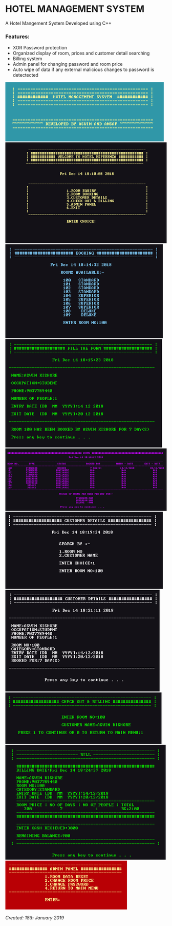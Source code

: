 # HOTEL MANAGEMENT SYSTEM
A Hotel Mangement System Developed using C++

### Features:
- XOR Password protection
- Organized display of room, prices and customer detail searching
- Billing system
- Admin panel for changing password and room price
- Auto wipe of data if any external malicious changes to password is detectected

![Screenshot0](https://github.com/mak626/hotelmanagementsystem/blob/master/SCREENSHOTS/1.PNG)
![Screenshot2](https://github.com/mak626/hotelmanagementsystem/blob/master/SCREENSHOTS/3.PNG)
![Screenshot3](https://github.com/mak626/hotelmanagementsystem/blob/master/SCREENSHOTS/4.PNG)
![Screenshot4](https://github.com/mak626/hotelmanagementsystem/blob/master/SCREENSHOTS/5.PNG)
![Screenshot5](https://github.com/mak626/hotelmanagementsystem/blob/master/SCREENSHOTS/6.PNG)
![Screenshot6](https://github.com/mak626/hotelmanagementsystem/blob/master/SCREENSHOTS/7.PNG)
![Screenshot7](https://github.com/mak626/hotelmanagementsystem/blob/master/SCREENSHOTS/8.PNG)
![Screenshot8](https://github.com/mak626/hotelmanagementsystem/blob/master/SCREENSHOTS/9.PNG)
![Screenshot9](https://github.com/mak626/hotelmanagementsystem/blob/master/SCREENSHOTS/10.PNG)
![Screenshot10](https://github.com/mak626/hotelmanagementsystem/blob/master/SCREENSHOTS/12.PNG)


*Created: 18th January 2019*
